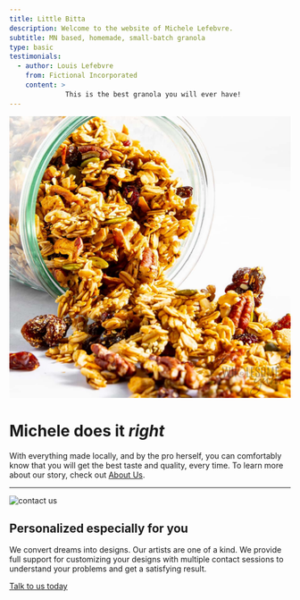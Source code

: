```yaml
---
title: Little Bitta
description: Welcome to the website of Michele Lefebvre. 
subtitle: MN based, homemade, small-batch granola
type: basic
testimonials:
  - author: Louis Lefebvre
    from: Fictional Incorporated
    content: >
              This is the best granola you will ever have!
---
```


![about us](image/about.jpg)

Michele does it *right*
==================

With everything made locally, and by the pro herself, you can comfortably know
that you will get the best taste and quality, every time. To learn more about our
story, check out [About Us](./about).

* * *

![contact us](image/contact.jpg)

Personalized especially for you
-------------------------------

We convert dreams into designs. Our artists are one of a kind. We provide full support for customizing your designs with multiple contact sessions to understand your problems and get a satisfying result.

[Talk to us today](./contact)